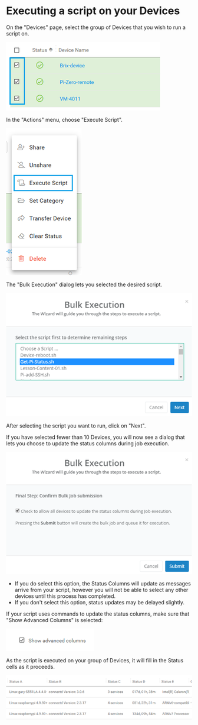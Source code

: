 # Executing a script on your Devices

On the "Devices" page, select the group of Devices that you wish to run a script on.

![](../../.gitbook/assets/image%20%28186%29.png)

In the "Actions" menu, choose "Execute Script".  

![](../../.gitbook/assets/image%20%28261%29.png)

The "Bulk Execution" dialog lets you selected the desired script.  

![](../../.gitbook/assets/image%20%28198%29.png)

After selecting the script you want to run, click on "Next".

If you have selected fewer than 10 Devices, you will now see a dialog that lets you choose to update the status columns during job execution.  

![](../../.gitbook/assets/image%20%28183%29.png)

* If you do select this option, the Status Columns will update as messages arrive from your script, however you will not be able to select any other devices until this process has completed.
* If you don't select this option, status updates may be delayed slightly.

If your script uses commands to update the status columns,  make sure that "Show Advanced Columns" is selected:

![](../../.gitbook/assets/image%20%282%29.png)

As the script is executed on your group of Devices, it will fill in the Status cells as it proceeds.

![](../../.gitbook/assets/image%20%28113%29.png)

